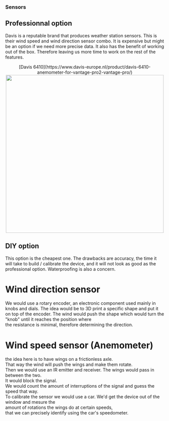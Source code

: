 ### Sensors

## Professionnal option

Davis is a reputable brand that produces weather station sensors.
This is their wind speed and wind direction sensor combo. It is expensive but might be an option if we need more precise data.
It also has the benefit of working out of the box. Therefore leaving us more time to work on the rest of the features.
<center>
[Davis 6410](https://www.davis-europe.nl/product/davis-6410-anemometer-for-vantage-pro2-vantage-pro/)   

<img src="https://gitlab.fdmci.hva.nl/IoT/2021-2022-feb-jun/group-project/teamnl-bmx-windspeed-logging/iot-bmx-team-nl/-/raw/main/docs/pictures/6410.jpg" width="500" height="500" />
</center>

## DIY option

This option is the cheapest one.  The drawbacks are accuracy, the time it will take to build / calibrate the device, and it will not look as good as the professional option. Waterproofing is also a concern.

# Wind direction sensor

We would use a rotary encoder, an electronic component used mainly in knobs and dials. The idea would be 
to 3D print a specific shape and put it on top of the encoder.
The wind would push the shape which would turn the "knob" until it reaches the position where   
the resistance is minimal, therefore determining the direction.

# Wind speed sensor (Anemometer)

the idea here is to have wings on a frictionless axle.  
That way the wind will push the wings and make them rotate.  
Then we would use an IR emitter and receiver. The wings would pass in between the two.  
It would block the  signal.  
We would count the amount of interruptions of the signal and guess the speed that way.   
To calibrate the sensor we would use a car. We'd get the device out of the window and mesure the   
amount of rotations the wings do at certain speeds,  
that we can precisely identify using the car's speedometer.